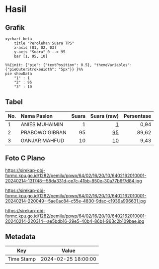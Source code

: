 # Hasil

## Grafik

```mermaid
xychart-beta
    title "Perolehan Suara TPS"
    x-axis [01, 02, 03]
    y-axis "Suara" 0 --> 95
    bar [1, 95, 10]
```

```mermaid
%%{init: {"pie": {"textPosition": 0.5}, "themeVariables": {"pieOuterStrokeWidth": "5px"}} }%%
pie showData
    "1" : 1
    "2" : 95
    "3" : 10
```

## Tabel

| No. | Nama Paslon    | Suara | Suara (raw) | Persentase |
|:--- |:-------------- | -----:| -----------:| ----------:|
| 1   | ANIES MUHAIMIN | 1     | [1][p-1]    | 0,94       |
| 2   | PRABOWO GIBRAN | 95    | [95][p-2]   | 89,62      |
| 3   | GANJAR MAHFUD  | 10    | [10][p-3]   | 9,43       |


[p-1]: https://github.com/gigit-pemilu/pemilu-2024-64-kalimantan-timur/blob/main/pilpres/hitung-suara/sub/64-kalimantan-timur/sub/02-kutai-kartanegara/sub/16-tenggarong-seberang/sub/2010-loa-ulung/sub/001-tps/sub/paslon-1.txt
[p-2]: https://github.com/gigit-pemilu/pemilu-2024-64-kalimantan-timur/blob/main/pilpres/hitung-suara/sub/64-kalimantan-timur/sub/02-kutai-kartanegara/sub/16-tenggarong-seberang/sub/2010-loa-ulung/sub/001-tps/sub/paslon-2.txt
[p-3]: https://github.com/gigit-pemilu/pemilu-2024-64-kalimantan-timur/blob/main/pilpres/hitung-suara/sub/64-kalimantan-timur/sub/02-kutai-kartanegara/sub/16-tenggarong-seberang/sub/2010-loa-ulung/sub/001-tps/sub/paslon-3.txt

## Foto C Plano

https://sirekap-obj-formc.kpu.go.id/1282/pemilu/ppwp/64/02/16/20/10/6402162010001-20240214-131748--58da331d-ce7c-41bb-850e-30a77b6f7d84.jpg

https://sirekap-obj-formc.kpu.go.id/1282/pemilu/ppwp/64/02/16/20/10/6402162010001-20240214-220049--5ae0ac84-c55e-4830-9dac-c1939a996631.jpg

https://sirekap-obj-formc.kpu.go.id/1282/pemilu/ppwp/64/02/16/20/10/6402162010001-20240214-220314--ae5bdb16-29e5-40b4-86b1-963c2b109bae.jpg


## Metadata

| Key        | Value               |
| ---------- | ------------------- |
| Time Stamp | 2024-02-25 18:00:00 |



